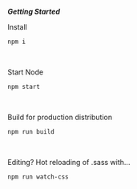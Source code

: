 ***Getting Started***

Install
```
npm i
```

<br>

Start Node
```
npm start
```

<br>

Build for production distribution
```
npm run build
```

<br>

Editing? Hot reloading of .sass with...
```
npm run watch-css
```

